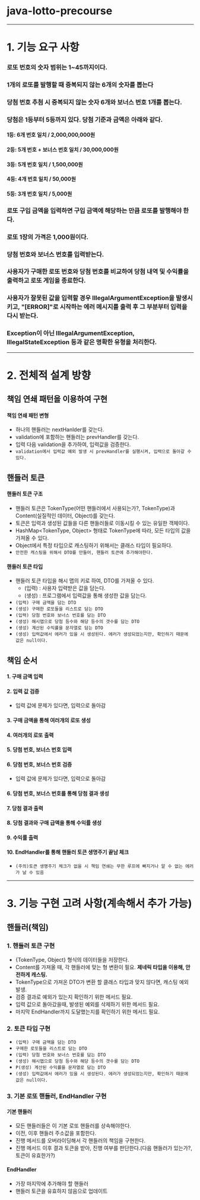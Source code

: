 # java-lotto-precourse

---

# 1. 기능 요구 사항

### 로또 번호의 숫자 범위는 1~45까지이다.

### 1개의 로또를 발행할 때 중복되지 않는 6개의 숫자를 뽑는다

### 당첨 번호 추첨 시 중복되지 않는 숫자 6개와 보너스 번호 1개를 뽑는다.

### 당첨은 1등부터 5등까지 있다. 당첨 기준과 금액은 아래와 같다.

#### 1등: 6개 번호 일치 / 2,000,000,000원

#### 2등: 5개 번호 + 보너스 번호 일치 / 30,000,000원

#### 3등: 5개 번호 일치 / 1,500,000원

#### 4등: 4개 번호 일치 / 50,000원

#### 5등: 3개 번호 일치 / 5,000원

### 로또 구입 금액을 입력하면 구입 금액에 해당하는 만큼 로또를 발행해야 한다.

### 로또 1장의 가격은 1,000원이다.

### 당첨 번호와 보너스 번호를 입력받는다.

### 사용자가 구매한 로또 번호와 당첨 번호를 비교하여 당첨 내역 및 수익률을 출력하고 로또 게임을 종료한다.

### 사용자가 잘못된 값을 입력할 경우 IllegalArgumentException을 발생시키고, "[ERROR]"로 시작하는 에러 메시지를 출력 후 그 부분부터 입력을 다시 받는다.

### Exception이 아닌 IllegalArgumentException, IllegalStateException 등과 같은 명확한 유형을 처리한다.

---

# 2. 전체적 설계 방향

## 책임 연쇄 패턴을 이용하여 구현

#### 책임 연쇄 패턴 변형

- 하나의 핸들러는 nextHanlder를 갖는다.
- validation에 포함하는 핸들러는 prevHandler를 갖는다.
- 입력 다음 validation을 추가하여, 입력값을 검증한다.
- `validation에서 입력값 예외 발생 시 prevHandler를 실행시켜, 입력으로 돌아갈 수 있다.`

## 핸들러 토큰

#### 핸들러 토큰 구조

- 핸들러 토큰은 TokenType(어떤 핸들러에서 사용되는가?, TokenType)과 Content(실질적인 데이터, Object)를 갖는다.
- 토큰은 입력과 생성된 값들을 다른 핸들러들로 이동시킬 수 있는 유일한 객체이다.
- HashMap<TokenType, Object> 형태로 TokenType에 따라, 모든 타입의 값을 가져올 수 있다.
- Object에서 특정 타입으로 캐스팅하기 위해서는 클래스 타입이 필요하다.
- `안전한 캐스팅을 위해서 DTO를 만들어, 핸들러 토큰에 추가해야한다.`

#### 핸들러 토큰 타입

- 핸들러 토큰 타입을 해시 맵의 키로 하여, DTO를 가져올 수 있다.
    - (입력) : 사용자 입력받은 값을 담는다.
    - (생성) : 프로그램에서 입력값을 통해 생성한 값을 담는다.
- `(입력) 구매 금액을 담는 DTO`
- `(생성) 구매한 로또들을 리스트로 담는 DTO`
- `(입력) 당첨 번호와 보너스 번호를 담는 DTO`
- `(생성) 해시맵으로 당첨 등수와 해당 등수의 갯수를 담는 DTO`
- `(생성) 계산된 수익률을 문자열로 담는 DTO`
- `(생성) 입력값에서 에러가 있을 시 생성된다. 에러가 생성되었는지만, 확인하기 때문에 값은 null이다.`

## 책임 순서

#### 1. 구매 금액 입력

#### 2. 입력 값 검증

- 입력 값에 문제가 있다면, 입력으로 돌아감

#### 3. 구매 금액을 통해 여러개의 로또 생성

#### 4. 여러개의 로또 출력

#### 5. 당첨 번호, 보너스 번호 입력

#### 6. 당첨 번호, 보너스 번호 검증

- 입력 값에 문제가 있다면, 입력으로 돌아감

#### 6. 당첨 번호, 보너스 번호를 통해 당첨 결과 생성

#### 7. 당첨 결과 출력

#### 8. 당첨 결과와 구매 급액을 통해 수익률 생성

#### 9. 수익률 출력

#### 10. EndHandler를 통해 핸들러 토큰 생명주기 끝남 체크

- `(주의)토큰 생명주기 체크가 없을 시 책임 연쇄는 무한 루프에 빠지거나 알 수 없는 에러가 날 수 있음`

---

# 3. 기능 구현 고려 사항(계속해서 추가 가능)

## 핸들러(책임)

### 1. 핸들러 토큰 구현

- {TokenType, Object} 형식의 데이터들을 저장한다.
- Content를 가져올 때, 각 핸들러에 맞는 형 변환이 필요. **제네릭 타입을 이용해, 안전하게 캐스팅.**
- TokenType으로 가져온 DTO가 변환 할 클래스 타입과 맞지 않다면, 캐스팅 예외 발생.
- 검증 결과로 예외가 있는지 확인하기 위한 메서드 필요.
- 입력 값으로 돌아갔을때, 발생된 예외를 삭제하기 위한 메서드 필요.
- 마지막 EndHandler까지 도달했는지를 확인하기 위한 메서드 필요.

### 2. 토큰 타입 구현

- `(입력) 구매 금액을 담는 DTO`
- `구매한 로또들을 리스트로 담는 DTO`
- `(입력) 당첨 번호와 보너스 번호를 담는 DTO`
- `(생성) 해시맵으로 당첨 등수와 해당 등수의 갯수를 담는 DTO`
- `P(생성) 계산된 수익률을 문자열로 담는 DTO`
- `(생성) 입력값에서 에러가 있을 시 생성된다. 에러가 생성되었는지만, 확인하기 때문에 값은 null이다.`

### 3. 기본 로또 핸들러, EndHandler 구현

#### 기본 핸들러

- 모든 핸들러들은 이 기본 로또 핸들러를 상속해야한다.
- 이전, 이후 핸들러 주소값을 포함한다.
- 진행 메서드를 오버라이딩해서 각 핸들러의 책임을 구현한다.
- 진행 메서드 이후 결과 토큰을 받아, 진행 여부를 판단한다.(다음 핸들러가 있는가?, 토큰이 유효한가?)

#### EndHandler

- 가장 마지막에 추가해야 할 핸들러
- 핸들러 토큰을 유효하지 않음으로 업데이트